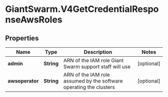 # GiantSwarm.V4GetCredentialResponseAwsRoles

## Properties

Name | Type | Description | Notes
------------ | ------------- | ------------- | -------------
**admin** | **String** | ARN of the IAM role Giant Swarm support staff will use | [optional] 
**awsoperator** | **String** | ARN of the IAM role assumed by the software operating the clusters | [optional] 


